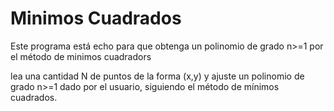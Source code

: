 # Minimos Cuadrados

Este programa está echo para que obtenga un polinomio de grado n>=1 por el método de minimos cuadradors


lea una cantidad N de puntos de la forma (x,y) y ajuste un polinomio de grado n>=1 dado por el usuario, siguiendo el método de mínimos cuadrados. 
